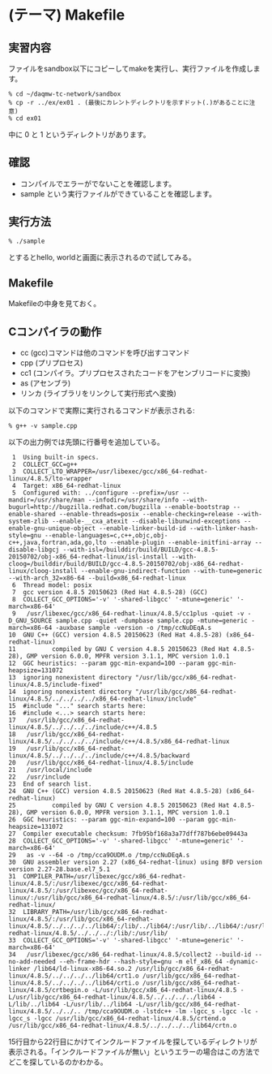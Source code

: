 (テーマ) Makefile
====================================

実習内容
--------

ファイルをsandbox以下にコピーしてmakeを実行し、実行ファイルを作成します。

    % cd ~/daqmw-tc-network/sandbox
    % cp -r ../ex/ex01 . (最後にカレントディレクトリを示すドット(.)があることに注意)
    % cd ex01

中に 0 と 1 というディレクトリがあります。

確認
----

- コンパイルでエラーがでないことを確認します。
- sample という実行ファイルができていることを確認します。

実行方法
--------

    % ./sample

とするとhello, worldと画面に表示されるので試してみる。

Makefile
--------

Makefileの中身を見ておく。

Cコンパイラの動作
----------------

- cc (gcc)コマンドは他のコマンドを呼び出すコマンド
- cpp (プリプロセス)
- cc1 (コンパイラ。プリプロセスされたコードをアセンブリコードに変換)
- as  (アセンブラ)
- リンカ (ライブラリをリンクして実行形式へ変換)

以下のコマンドで実際に実行されるコマンドが表示される:

    % g++ -v sample.cpp

以下の出力例では先頭に行番号を追加している。

     1	Using built-in specs.
     2	COLLECT_GCC=g++
     3	COLLECT_LTO_WRAPPER=/usr/libexec/gcc/x86_64-redhat-linux/4.8.5/lto-wrapper
     4	Target: x86_64-redhat-linux
     5	Configured with: ../configure --prefix=/usr --mandir=/usr/share/man --infodir=/usr/share/info --with-bugurl=http://bugzilla.redhat.com/bugzilla --enable-bootstrap --enable-shared --enable-threads=posix --enable-checking=release --with-system-zlib --enable-__cxa_atexit --disable-libunwind-exceptions --enable-gnu-unique-object --enable-linker-build-id --with-linker-hash-style=gnu --enable-languages=c,c++,objc,obj-c++,java,fortran,ada,go,lto --enable-plugin --enable-initfini-array --disable-libgcj --with-isl=/builddir/build/BUILD/gcc-4.8.5-20150702/obj-x86_64-redhat-linux/isl-install --with-cloog=/builddir/build/BUILD/gcc-4.8.5-20150702/obj-x86_64-redhat-linux/cloog-install --enable-gnu-indirect-function --with-tune=generic --with-arch_32=x86-64 --build=x86_64-redhat-linux
     6	Thread model: posix
     7	gcc version 4.8.5 20150623 (Red Hat 4.8.5-28) (GCC)
     8	COLLECT_GCC_OPTIONS='-v' '-shared-libgcc' '-mtune=generic' '-march=x86-64'
     9	 /usr/libexec/gcc/x86_64-redhat-linux/4.8.5/cc1plus -quiet -v -D_GNU_SOURCE sample.cpp -quiet -dumpbase sample.cpp -mtune=generic -march=x86-64 -auxbase sample -version -o /tmp/ccNuDEqA.s
    10	GNU C++ (GCC) version 4.8.5 20150623 (Red Hat 4.8.5-28) (x86_64-redhat-linux)
    11	        compiled by GNU C version 4.8.5 20150623 (Red Hat 4.8.5-28), GMP version 6.0.0, MPFR version 3.1.1, MPC version 1.0.1
    12	GGC heuristics: --param ggc-min-expand=100 --param ggc-min-heapsize=131072
    13	ignoring nonexistent directory "/usr/lib/gcc/x86_64-redhat-linux/4.8.5/include-fixed"
    14	ignoring nonexistent directory "/usr/lib/gcc/x86_64-redhat-linux/4.8.5/../../../../x86_64-redhat-linux/include"
    15	#include "..." search starts here:
    16	#include <...> search starts here:
    17	 /usr/lib/gcc/x86_64-redhat-linux/4.8.5/../../../../include/c++/4.8.5
    18	 /usr/lib/gcc/x86_64-redhat-linux/4.8.5/../../../../include/c++/4.8.5/x86_64-redhat-linux
    19	 /usr/lib/gcc/x86_64-redhat-linux/4.8.5/../../../../include/c++/4.8.5/backward
    20	 /usr/lib/gcc/x86_64-redhat-linux/4.8.5/include
    21	 /usr/local/include
    22	 /usr/include
    23	End of search list.
    24	GNU C++ (GCC) version 4.8.5 20150623 (Red Hat 4.8.5-28) (x86_64-redhat-linux)
    25	        compiled by GNU C version 4.8.5 20150623 (Red Hat 4.8.5-28), GMP version 6.0.0, MPFR version 3.1.1, MPC version 1.0.1
    26	GGC heuristics: --param ggc-min-expand=100 --param ggc-min-heapsize=131072
    27	Compiler executable checksum: 7fb95bf168a3a77dff787b6ebe09443a
    28	COLLECT_GCC_OPTIONS='-v' '-shared-libgcc' '-mtune=generic' '-march=x86-64'
    29	 as -v --64 -o /tmp/cca9OUDM.o /tmp/ccNuDEqA.s
    30	GNU assembler version 2.27 (x86_64-redhat-linux) using BFD version version 2.27-28.base.el7_5.1
    31	COMPILER_PATH=/usr/libexec/gcc/x86_64-redhat-linux/4.8.5/:/usr/libexec/gcc/x86_64-redhat-linux/4.8.5/:/usr/libexec/gcc/x86_64-redhat-linux/:/usr/lib/gcc/x86_64-redhat-linux/4.8.5/:/usr/lib/gcc/x86_64-redhat-linux/
    32	LIBRARY_PATH=/usr/lib/gcc/x86_64-redhat-linux/4.8.5/:/usr/lib/gcc/x86_64-redhat-linux/4.8.5/../../../../lib64/:/lib/../lib64/:/usr/lib/../lib64/:/usr/lib/gcc/x86_64-redhat-linux/4.8.5/../../../:/lib/:/usr/lib/
    33	COLLECT_GCC_OPTIONS='-v' '-shared-libgcc' '-mtune=generic' '-march=x86-64'
    34	 /usr/libexec/gcc/x86_64-redhat-linux/4.8.5/collect2 --build-id --no-add-needed --eh-frame-hdr --hash-style=gnu -m elf_x86_64 -dynamic-linker /lib64/ld-linux-x86-64.so.2 /usr/lib/gcc/x86_64-redhat-linux/4.8.5/../../../../lib64/crt1.o /usr/lib/gcc/x86_64-redhat-linux/4.8.5/../../../../lib64/crti.o /usr/lib/gcc/x86_64-redhat-linux/4.8.5/crtbegin.o -L/usr/lib/gcc/x86_64-redhat-linux/4.8.5 -L/usr/lib/gcc/x86_64-redhat-linux/4.8.5/../../../../lib64 -L/lib/../lib64 -L/usr/lib/../lib64 -L/usr/lib/gcc/x86_64-redhat-linux/4.8.5/../../.. /tmp/cca9OUDM.o -lstdc++ -lm -lgcc_s -lgcc -lc -lgcc_s -lgcc /usr/lib/gcc/x86_64-redhat-linux/4.8.5/crtend.o /usr/lib/gcc/x86_64-redhat-linux/4.8.5/../../../../lib64/crtn.o

15行目から22行目にかけてインクルードファイルを探しているディレクトリが
表示される。「インクルードファイルが無い」というエラーの場合はこの方法で
どこを探しているのかわかる。
